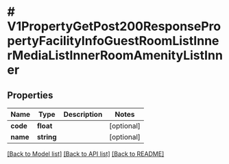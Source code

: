 # # V1PropertyGetPost200ResponsePropertyFacilityInfoGuestRoomListInnerMediaListInnerRoomAmenityListInner

## Properties

Name | Type | Description | Notes
------------ | ------------- | ------------- | -------------
**code** | **float** |  | [optional]
**name** | **string** |  | [optional]

[[Back to Model list]](../../README.md#models) [[Back to API list]](../../README.md#endpoints) [[Back to README]](../../README.md)
